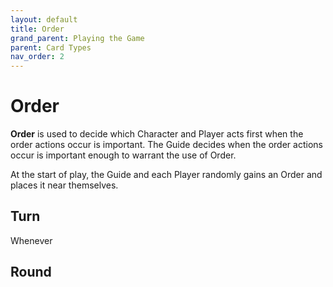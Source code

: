 ```yaml
---
layout: default
title: Order
grand_parent: Playing the Game
parent: Card Types
nav_order: 2
---
```



# Order

**Order** is used to decide which Character and Player acts first when the order actions occur is important. The Guide decides when the order actions occur is important enough to warrant the use of Order. 

At the start of play, the Guide and each Player randomly gains an Order and places it near themselves. 

## Turn

Whenever

## Round